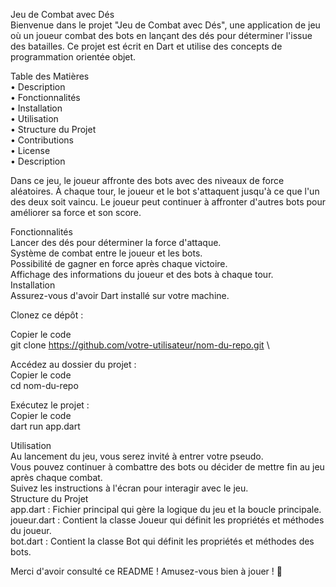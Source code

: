 Jeu de Combat avec Dés \
Bienvenue dans le projet "Jeu de Combat avec Dés", une application de jeu où un joueur combat des bots en lançant des dés pour déterminer l'issue des batailles. Ce projet est écrit en Dart et utilise des concepts de programmation orientée objet.

Table des Matières \
• Description \
• Fonctionnalités \
• Installation \
• Utilisation \
• Structure du Projet \
• Contributions \
• License \
• Description 

Dans ce jeu, le joueur affronte des bots avec des niveaux de force aléatoires. À chaque tour, le joueur et le bot s'attaquent jusqu'à ce que l'un des deux soit vaincu. Le joueur peut continuer à affronter d'autres bots pour améliorer sa force et son score. 

Fonctionnalités \
Lancer des dés pour déterminer la force d'attaque. \
Système de combat entre le joueur et les bots. \
Possibilité de gagner en force après chaque victoire. \
Affichage des informations du joueur et des bots à chaque tour. \
Installation \
Assurez-vous d'avoir Dart installé sur votre machine. 

Clonez ce dépôt : 

Copier le code \
git clone https://github.com/votre-utilisateur/nom-du-repo.git \

Accédez au dossier du projet : \
Copier le code \
cd nom-du-repo 

Exécutez le projet : \
Copier le code \
dart run app.dart 

Utilisation \
Au lancement du jeu, vous serez invité à entrer votre pseudo. \
Vous pouvez continuer à combattre des bots ou décider de mettre fin au jeu après chaque combat. \
Suivez les instructions à l'écran pour interagir avec le jeu. \
Structure du Projet \
app.dart : Fichier principal qui gère la logique du jeu et la boucle principale. \
joueur.dart : Contient la classe Joueur qui définit les propriétés et méthodes du joueur. \
bot.dart : Contient la classe Bot qui définit les propriétés et méthodes des bots. 

Merci d'avoir consulté ce README ! Amusez-vous bien à jouer ! 🎲
